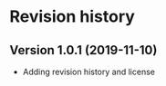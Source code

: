 Revision history
================================

Version 1.0.1 (2019-11-10)
---------------------------------

* Adding revision history and license
